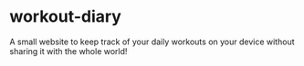 # workout-diary
A small website to keep track of your daily workouts on your device without sharing it with the whole world!
